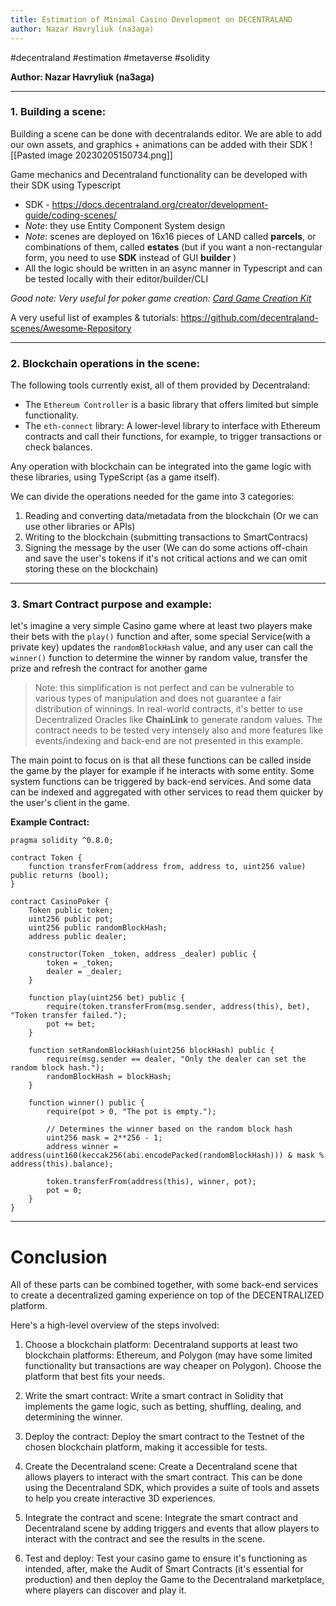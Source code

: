 ```yaml
---
title: Estimation of Minimal Casino Development on DECENTRALAND
author: Nazar Havryliuk (na3aga)
---
```

#decentraland #estimation #metaverse #solidity 

**Author: Nazar Havryliuk (na3aga)**

---
### 1. Building a scene:

Building a scene can be done with decentralands editor. We are able to add our own assets, and graphics + animations can be added with their SDK 
![[Pasted image 20230205150734.png]]

Game mechanics and Decentraland functionality can be developed with their SDK using Typescript 
* SDK - https://docs.decentraland.org/creator/development-guide/coding-scenes/
* *Note*: they use Entity Component System design 
* *Note*: scenes are deployed on 16x16 pieces of LAND called **parcels**, or combinations of them, called **estates** (but if you want a non-rectangular form, you need to use **SDK** instead of GUI **builder** )
* All the logic should be written in an async manner in Typescript and can be tested locally with their editor/builder/CLI

*Good note: Very useful for poker game creation: [Card Game Creation Kit](https://github.com/TheCryptoTrader69/Decentraland_CardGameKit)*

A very useful list of examples & tutorials:  https://github.com/decentraland-scenes/Awesome-Repository


<div style="page-break-after: always;"></div>

---
### 2. Blockchain operations in the scene:

The following tools currently exist, all of them provided by Decentraland:

-   The `Ethereum Controller` is a basic library that offers limited but simple functionality.
-   The `eth-connect` library: A lower-level library to interface with Ethereum contracts and call their functions, for example, to trigger transactions or check balances.

Any operation with blockchain can be integrated into the game logic with these libraries, using TypeScript (as a game itself).

We can divide the operations needed for the game into 3 categories: 

1) Reading and converting data/metadata from the blockchain (Or we can use other libraries or APIs)
2) Writing to the blockchain (submitting transactions to SmartContracs)
3) Signing the message by the user (We can do some actions off-chain and save the user's tokens if it's not critical actions and we can omit storing these on the blockchain)



<div style="page-break-after: always;"></div>

---
### 3. Smart Contract purpose and example:

let's imagine a very simple Casino game where at least two players make their bets with the `play()` function and after, some special Service(with a private key) updates the `randomBlockHash` value, and any user can call the `winner()` function to determine the winner by random value, transfer the prize and refresh the contract for another game 

> Note: this simplification is not perfect and can be vulnerable to various types of manipulation and does not guarantee a fair distribution of winnings. In real-world contracts, it's better to use Decentralized Oracles like **ChainLink** to generate random values. The contract needs to be tested very intensely also and more features like events/indexing and back-end are not presented in this example. 


The main point to focus on is that all these functions can be called inside the game by the player for example if he interacts with some entity. Some system functions can be triggered by back-end services. And some data can be indexed and aggregated with other services to read them quicker by the user's client in the game. 

**Example Contract:** 

```solidity
pragma solidity ^0.8.0;

contract Token {
    function transferFrom(address from, address to, uint256 value) public returns (bool);
}

contract CasinoPoker {
    Token public token;
    uint256 public pot;
    uint256 public randomBlockHash;
    address public dealer;

    constructor(Token _token, address _dealer) public {
        token = _token;
        dealer = _dealer;
    }

    function play(uint256 bet) public {
        require(token.transferFrom(msg.sender, address(this), bet), "Token transfer failed.");
        pot += bet;
    }

    function setRandomBlockHash(uint256 blockHash) public {
        require(msg.sender == dealer, "Only the dealer can set the random block hash.");
        randomBlockHash = blockHash;
    }

    function winner() public {
        require(pot > 0, "The pot is empty.");

        // Determines the winner based on the random block hash
        uint256 mask = 2**256 - 1;
        address winner = address(uint160(keccak256(abi.encodePacked(randomBlockHash))) & mask % address(this).balance);

        token.transferFrom(address(this), winner, pot);
        pot = 0;
    }
}

```



<div style="page-break-after: always;"></div>

---
# Conclusion 

All of these parts can be combined together, with some back-end services to create a decentralized gaming experience on top of the DECENTRALIZED platform.

Here's a high-level overview of the steps involved:

1.  Choose a blockchain platform: Decentraland supports at least two blockchain platforms:  Ethereum, and Polygon (may have some limited functionality but transactions are way cheaper on Polygon). Choose the platform that best fits your needs.
    
2.  Write the smart contract: Write a smart contract in Solidity that implements the game logic, such as betting, shuffling, dealing, and determining the winner.
    
3.  Deploy the contract: Deploy the smart contract to the Testnet of the chosen blockchain platform, making it accessible for tests. 
    
4.  Create the Decentraland scene: Create a Decentraland scene that allows players to interact with the smart contract. This can be done using the Decentraland SDK, which provides a suite of tools and assets to help you create interactive 3D experiences.
    
5.  Integrate the contract and scene: Integrate the smart contract and Decentraland scene by adding triggers and events that allow players to interact with the contract and see the results in the scene.
    
6.  Test and deploy: Test your casino game to ensure it's functioning as intended, after, make the Audit of Smart Contracts (it's essential for production) and then deploy the Game to the Decentraland marketplace, where players can discover and play it.